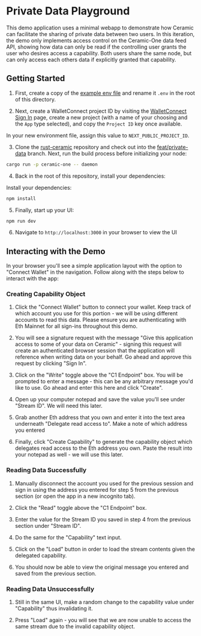 # Private Data Playground

This demo application uses a minimal webapp to demonstrate how Ceramic can facilitate the sharing of private data between two users. In this iteration, the demo only implements access control on the Ceramic-One data feed API, showing how data can only be read if the controlling user grants the user who desires access a capability. Both users share the same node, but can only access each others data if explicitly granted that capability.

## Getting Started

1. First, create a copy of the [example env file](.env.example) and rename it `.env` in the root of this directory.

2. Next, create a WalletConnect project ID by visiting the [WalletConnect Sign In](https://cloud.walletconnect.com/sign-in) page, create a new project (with a name of your choosing and the `App` type selected), and copy the `Project ID` key once available. 

In your new environment file, assign this value to `NEXT_PUBLIC_PROJECT_ID`.

3. Clone the [rust-ceramic](https://github.com/ceramicnetwork/rust-ceramic) repository and check out into the [feat/private-data](https://github.com/ceramicnetwork/rust-ceramic/tree/feat/private-data) branch. Next, run the build process before initializing your node:

```bash
cargo run -p ceramic-one -- daemon
```

4. Back in the root of this repository, install your dependencies:

Install your dependencies:

```bash
npm install
```

5. Finally, start up your UI:

```bash
npm run dev
```

6. Navigate to `http://localhost:3000` in your browser to view the UI

## Interacting with the Demo

In your browser you'll see a simple application layout with the option to "Connect Wallet" in the navigation. Follow along with the steps below to interact with the app:

### Creating Capability Object

1. Click the "Connect Wallet" button to connect your wallet. Keep track of which account you use for this portion - we will be using different accounts to read this data. Please ensure you are authenticating with Eth Mainnet for all sign-ins throughout this demo.

2. You will see a signature request with the message "Give this application access to some of your data on Ceramic" - signing this request will create an authenticated browser session that the application will reference when writing data on your behalf. Go ahead and approve this request by clicking "Sign In".

3. Click on the "Write" toggle above the "C1 Endpoint" box. You will be prompted to enter a message - this can be any arbitrary message you'd like to use. Go ahead and enter this here and click "Create".

4. Open up your computer notepad and save the value you'll see under "Stream ID". We will need this later.

5. Grab another Eth address that you own and enter it into the text area underneath "Delegate read access to". Make a note of which address you entered

6. Finally, click "Create Capability" to generate the capability object which delegates read access to the Eth address you own. Paste the result into your notepad as well - we will use this later.

### Reading Data Successfully

1. Manually disconnect the account you used for the previous session and sign in using the address you entered for step 5 from the previous section (or open the app in a new incognito tab). 

2. Click the "Read" toggle above the "C1 Endpoint" box.

3. Enter the value for the Stream ID you saved in step 4 from the previous section under "Stream ID".

4. Do the same for the "Capability" text input.

5. Click on the "Load" button in order to load the stream contents given the delegated capability.

6. You should now be able to view the original message you entered and saved from the previous section.

### Reading Data Unsuccessfully

1. Still in the same UI, make a random change to the capability value under "Capability" thus invalidating it.

2. Press "Load" again - you will see that we are now unable to access the same stream due to the invalid capability object.


